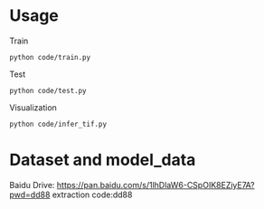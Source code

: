 # Usage
Train
```
python code/train.py
```

Test
```
python code/test.py
```
Visualization
```
python code/infer_tif.py
```
# Dataset and model_data
Baidu Drive: https://pan.baidu.com/s/1lhDlaW6-CSpOIK8EZiyE7A?pwd=dd88
extraction code:dd88

